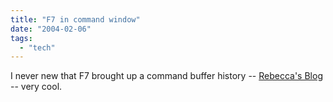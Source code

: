 ```yaml
---
title: "F7 in command window"
date: "2004-02-06"
tags: 
  - "tech"
---
```


I never new that F7 brought up a command buffer history -- [Rebecca's Blog](http://radio.weblogs.com/0126638/2004/02/05.html#a566 "Rebecca's Blog") -- very cool.
